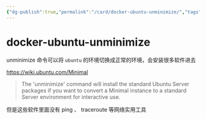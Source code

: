 ```yaml
---
{"dg-publish":true,"permalink":"/card/docker-ubuntu-unminimize/","tags":["linux"],"noteIcon":"2","created":"2022-05-08T17:11:05+08:00","updated":"2024-04-30T21:22:35+08:00"}
---
```



# docker-ubuntu-unminimize

unminimize 命令可以将 `ubuntu` 的环境切换成正常的环境，会安装很多软件进去

https://wiki.ubuntu.com/Minimal

> The 'unminimize' command will install the standard Ubuntu Server packages if you want to convert a Minimal instance to a standard Server environment for interactive use.

但是这些软件里面没有 ping 、 traceroute 等网络实用工具
